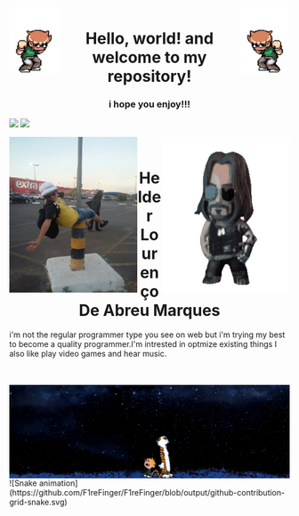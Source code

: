 <div style="margin-left: 50">
  <img align=left alt="gif" height="120px" src="./scott.gif"/>
  <img align="right" alt="GIF" height="120px" src="./rotated.gif"/>
</div>

<h1 align="center">Hello, world! and welcome to my repository!</h1>
  <h3 align="center">i hope you enjoy!!!</h3>

  <a href="https://github.com/F1reFinger"></a>
  <img height="180em" src="https://github-readme-stats.vercel.app/api?username=F1reFinger&show_icons=true&theme=merko&include_all_commits=true&count_private=true"/>
  <img height="180em" src="https://github-readme-stats.vercel.app/api/top-langs/?username=F1reFinger&layout=compact&langs_count=7&theme=merko"/>

<div style="margin-left: 50">
<div align="center">

</div>
  <img align="left" alt="jpg" width="230px" height= "280"src="./IMG-20180917-WA0002.jpg"/>
</div>

<div style="margin-left: 50">
  <img align="right" alt="gif" width="230px" height= "280"src="./breathtaking.gif"/>
</div>

<br>
<h1 align=center>Helder Lourenço De Abreu Marques</h1>
<p>i'm not the regular programmer type you see on web but i'm trying my best to become a quality programmer.I'm intrested in optmize existing things I also like play video games and hear music.</p>

  <br>
  <br>
  <div style="margin-left: 50">
  <img align="center" alt="jpg" src="./50042.jpg"/>
    ![Snake animation](https://github.com/F1reFinger/F1reFinger/blob/output/github-contribution-grid-snake.svg)
</div>
